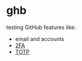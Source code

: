 ghb
===

testing GitHub features like:
 * email and accounts
 * [2FA](https://help.github.com/articles/about-two-factor-authentication/)
 * [TOTP](https://help.github.com/articles/configuring-two-factor-authentication-via-a-totp-mobile-app/)
